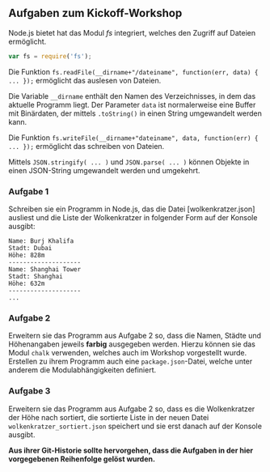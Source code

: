 ## Aufgaben zum Kickoff-Workshop
Node.js bietet hat das Modul _fs_ integriert, welches den Zugriff auf Dateien ermöglicht.

```javascript
var fs = require('fs');
```

Die Funktion `fs.readFile(__dirname+"/dateiname", function(err, data) { ... });` ermöglicht das auslesen von Dateien.

Die Variable `__dirname` enthält den Namen des Verzeichnisses, in dem das aktuelle Programm liegt. Der Parameter `data` ist normalerweise eine Buffer mit Binärdaten, der mittels `.toString()` in einen String umgewandelt werden kann.

Die Funktion `fs.writeFile(__dirname+"dateiname", data, function(err) { ... });` ermöglicht das schreiben von Dateien.

Mittels `JSON.stringify( ... )` und `JSON.parse( ... )` können Objekte in einen JSON-String umgewandelt werden und umgekehrt.

### Aufgabe 1
Schreiben sie ein Programm in Node.js, das die Datei [wolkenkratzer.json] ausliest und die Liste der Wolkenkratzer in folgender Form auf der Konsole ausgibt:

```
Name: Burj Khalifa
Stadt: Dubai
Höhe: 828m
--------------------
Name: Shanghai Tower
Stadt: Shanghai
Höhe: 632m
--------------------
...
```

### Aufgabe 2
Erweitern sie das Programm aus Aufgabe 2 so, dass die Namen, Städte und Höhenangaben jeweils **farbig** ausgegeben werden. Hierzu können sie das Modul ```chalk``` verwenden, welches auch im Workshop vorgestellt wurde. Erstellen zu ihrem Programm auch eine ```package.json```-Datei, welche unter anderem die Modulabhängigkeiten definiert.

### Aufgabe 3
Erweitern sie das Programm aus Aufgabe 2 so, dass es die Wolkenkratzer der Höhe nach sortiert, die sortierte Liste in der neuen Datei `wolkenkratzer_sortiert.json` speichert und sie erst danach auf der Konsole ausgibt.

**Aus ihrer Git-Historie sollte hervorgehen, dass die Aufgaben in der hier vorgegebenen Reihenfolge gelöst wurden.**
